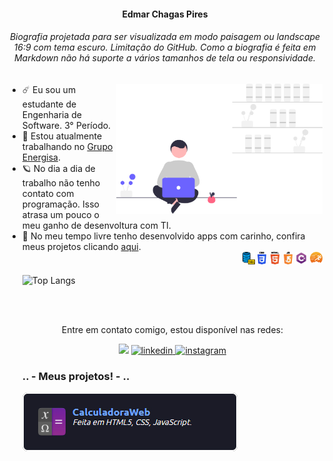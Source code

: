 <!--Quem diria que comentários HTML5 funcionam em arquivo Markdown? não é?-->
<!--Meu nome - Cabecalho-->
<h4 align="center">Edmar Chagas Pires</h4>
<h6 align="center">Biografia projetada para ser visualizada em modo paisagem ou landscape 16:9 com tema escuro. Limitação do GitHub. Como a biografia é feita em Markdown não há suporte a vários tamanhos de tela ou responsividade.</h6>
<!--Enfeite do lado direito-->
<img align="right" src="https://raw.githubusercontent.com/edmarpires9/edmarpires9/08ac4f106fb7a1af1860da86eb29ef47129147e5/Imagens/background.svg" width="330" style="max-width: 100%;">

<!--Biografia - Lista não ordenada-->
<ul>
<li>☄️ Eu sou um estudante de Engenharia de Software. 3° Período.</li>
<li>🌌 Estou atualmente trabalhando no <a href="https://www.energisa.com.br/">Grupo Energisa</a>.</li>
<li>🪐 No dia a dia de trabalho não tenho contato com programação. Isso atrasa um pouco o meu ganho de desenvoltura com TI.</li>
<li>🔭 No meu tempo livre tenho desenvolvido apps com carinho, confira meus projetos clicando <a href="https://github.com/edmarpires9?tab=repositories">aqui</a>.</li>

<!--Linguagens que estou tentando aprender e me aperfeiçoar-->
<section align="right">
  <img height="20px" src="https://raw.githubusercontent.com/edmarpires9/edmarpires9/main/Imagens/sql.png">
  <img height="20px" src="https://raw.githubusercontent.com/edmarpires9/edmarpires9/main/Imagens/css.png">
  <img height="20px" src="https://raw.githubusercontent.com/edmarpires9/edmarpires9/main/Imagens/html.png">
  <img height="20px" src="https://raw.githubusercontent.com/edmarpires9/edmarpires9/main/Imagens/javascript.png">
  <img height="20px" src="https://raw.githubusercontent.com/edmarpires9/edmarpires9/main/Imagens/csharp.png">
  <img height="20px" src="https://raw.githubusercontent.com/edmarpires9/edmarpires9/main/Imagens/powerbuilder.png">
</section>
<!--API que contabiliza quais linguagens eu utilizo e exibe em um painel bonitinho-->

![Top Langs](https://github-readme-stats.vercel.app/api/top-langs/?username=edmarpires9&layout=compact&theme=tokyonight&card_width=1000&custom_title=O-mago-é-implacável🎼🧙‍♂️)
<!--Básicamente um border-top: 4px solid gradient-->
<section align="center">
  <img align="center" height="2px" width="45%" src="https://wallpapers.com/images/featured/blank-h9v8oske8iey8nkq.jpg">
  <img align="center" height="2px" width="90%" src="https://wallpapers.com/images/featured/blank-h9v8oske8iey8nkq.jpg">
    <p align="center">Entre em contato comigo, estou disponível nas redes:</p>
</section>

<!--Entre em contato comigo, vou ficar feliz! - Sessão-->
<section align="center">
<!--Logo do Github com link do meu perfil-->
<a href="https://web.whatsapp.com/send/?phone=32988351572" rel="nofollow">
<img src="https://upload.wikimedia.org/wikipedia/commons/thumb/f/f7/WhatsApp_logo.svg/640px-WhatsApp_logo.svg.png" height="34px"></a>
<!--Logo do LinkedIn com link do meu perfil-->
<a href="https://www.linkedin.com/in/edmar-chagas-96b380246/" rel="nofollow" target="_blank">
<img src="https://camo.githubusercontent.com/5e3d78e5310a41c0667e07077cf93596229de398b154b83885dc068874ed5365/68747470733a2f2f696d672e736869656c64732e696f2f62616467652f6c696e6b6564696e2d2532333145373742352e7376673f267374796c653d666f722d7468652d6261646765266c6f676f3d6c696e6b6564696e266c6f676f436f6c6f723d7768697465" alt="linkedin" data-canonical-src="https://img.shields.io/badge/linkedin-%231E77B5.svg?&amp;style=for-the-badge&amp;logo=linkedin&amp;logoColor=white" height="34px" target="_blank">
</a>
<!--Logo do Instagram com link do meu perfil-->
<a href="https://www.instagram.com/edmar.pires9/" rel="nofollow">
<img src="https://camo.githubusercontent.com/eff3e7484b1754de8279027247ccec9c3deaeb76b4c4946c5d634a8579c2c1ce/68747470733a2f2f696d672e736869656c64732e696f2f62616467652f696e7374616772616d2d2532333030303030302e7376673f267374796c653d666f722d7468652d6261646765266c6f676f3d696e7374616772616d266c6f676f436f6c6f723d7768697465" alt="instagram" data-canonical-src="https://img.shields.io/badge/instagram-%23000000.svg?&amp;style=for-the-badge&amp;logo=instagram&amp" height="34px" target="_blank">
</a>
</section>

<!--Meus projetos os quais invisto meu tempo livre em desenvolver os mesmos, pois parte do meu dia é meu trabalho de eletricista no qual não tenho contato com programação e parte do meu dia é a faculdade, ainda sim dedico a pequena parte do dia que sobra a desenvolver ideias para trazer a vocês o meu portfólio e meu "nivel atual"-->

<h3 align="left">.. - Meus projetos! - .. </h3>
<a href="https://edmarpires9.github.io/calculadora/"><img src="https://raw.githubusercontent.com/edmarpires9/edmarpires9/main/Imagens/calculadora.jpg"></a>
